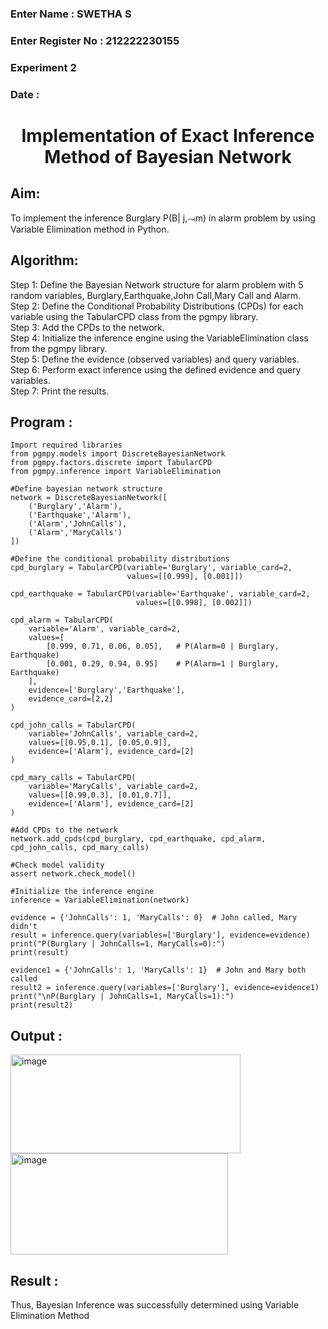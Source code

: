 <H3>Enter Name : SWETHA S</H3>
<H3>Enter Register No : 212222230155</H3>
<H3>Experiment 2</H3>
<H3>Date : </H3>
<h1 align =center>Implementation of Exact Inference Method of Bayesian Network</h1>

## Aim:
To implement the inference Burglary P(B| j,⥗m) in alarm problem by using Variable Elimination method in Python.

## Algorithm:

Step 1: Define the Bayesian Network structure for alarm problem with 5 random variables, Burglary,Earthquake,John Call,Mary Call and Alarm.<br>
Step 2: Define the Conditional Probability Distributions (CPDs) for each variable using the TabularCPD class from the pgmpy library.<br>
Step 3: Add the CPDs to the network.<br>
Step 4: Initialize the inference engine using the VariableElimination class from the pgmpy library.<br>
Step 5: Define the evidence (observed variables) and query variables.<br>
Step 6: Perform exact inference using the defined evidence and query variables.<br>
Step 7: Print the results.<br>

## Program :
```
Import required libraries
from pgmpy.models import DiscreteBayesianNetwork
from pgmpy.factors.discrete import TabularCPD
from pgmpy.inference import VariableElimination

#Define bayesian network structure
network = DiscreteBayesianNetwork([
    ('Burglary','Alarm'),
    ('Earthquake','Alarm'),
    ('Alarm','JohnCalls'),
    ('Alarm','MaryCalls')
])

#Define the conditional probability distributions
cpd_burglary = TabularCPD(variable='Burglary', variable_card=2,
                          values=[[0.999], [0.001]])

cpd_earthquake = TabularCPD(variable='Earthquake', variable_card=2,
                            values=[[0.998], [0.002]])

cpd_alarm = TabularCPD(
    variable='Alarm', variable_card=2,
    values=[
        [0.999, 0.71, 0.06, 0.05],   # P(Alarm=0 | Burglary, Earthquake)
        [0.001, 0.29, 0.94, 0.95]    # P(Alarm=1 | Burglary, Earthquake)
    ],
    evidence=['Burglary','Earthquake'],
    evidence_card=[2,2]
)

cpd_john_calls = TabularCPD(
    variable='JohnCalls', variable_card=2,
    values=[[0.95,0.1], [0.05,0.9]],
    evidence=['Alarm'], evidence_card=[2]
)

cpd_mary_calls = TabularCPD(
    variable='MaryCalls', variable_card=2,
    values=[[0.99,0.3], [0.01,0.7]],
    evidence=['Alarm'], evidence_card=[2]
)

#Add CPDs to the network
network.add_cpds(cpd_burglary, cpd_earthquake, cpd_alarm, cpd_john_calls, cpd_mary_calls)

#Check model validity
assert network.check_model()

#Initialize the inference engine
inference = VariableElimination(network)

evidence = {'JohnCalls': 1, 'MaryCalls': 0}  # John called, Mary didn't
result = inference.query(variables=['Burglary'], evidence=evidence)
print("P(Burglary | JohnCalls=1, MaryCalls=0):")
print(result)

evidence1 = {'JohnCalls': 1, 'MaryCalls': 1}  # John and Mary both called
result2 = inference.query(variables=['Burglary'], evidence=evidence1)
print("\nP(Burglary | JohnCalls=1, MaryCalls=1):")
print(result2)
```


## Output :
<img width="368" height="158" alt="image" src="https://github.com/user-attachments/assets/79fc6b91-6d6e-4318-b6ea-c09c3c1ae61c" />


<img width="348" height="162" alt="image" src="https://github.com/user-attachments/assets/d9ab483d-bef1-43eb-b97a-231afedfe209" />

## Result :
Thus, Bayesian Inference was successfully determined using Variable Elimination Method

